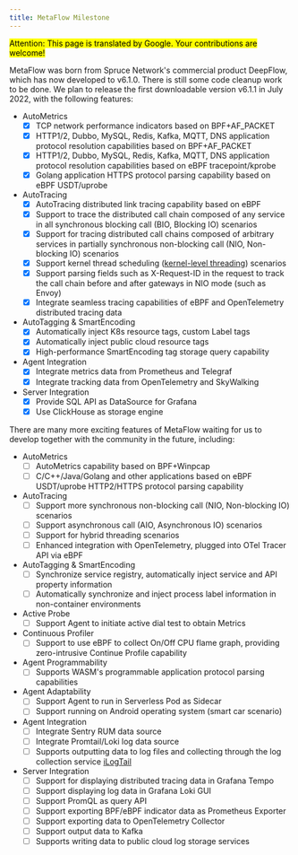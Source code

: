 ```yaml
---
title: MetaFlow Milestone
---
```


<mark>Attention: This page is translated by Google. Your contributions are welcome!</mark>

MetaFlow was born from Spruce Network's commercial product DeepFlow, which has now developed to v6.1.0. There is still some code cleanup work to be done. We plan to release the first downloadable version v6.1.1 in July 2022, with the following features:
- AutoMetrics
  - [x] TCP network performance indicators based on BPF+AF\_PACKET
  - [x] HTTP1/2, Dubbo, MySQL, Redis, Kafka, MQTT, DNS application protocol resolution capabilities based on BPF+AF\_PACKET
  - [x] HTTP1/2, Dubbo, MySQL, Redis, Kafka, MQTT, DNS application protocol resolution capabilities based on eBPF tracepoint/kprobe
  - [x] Golang application HTTPS protocol parsing capability based on eBPF USDT/uprobe
- AutoTracing
  - [x] AutoTracing distributed link tracing capability based on eBPF
  - [x] Support to trace the distributed call chain composed of any service in all synchronous blocking call (BIO, Blocking IO) scenarios
  - [x] Support for tracing distributed call chains composed of arbitrary services in partially synchronous non-blocking call (NIO, Non-blocking IO) scenarios
  - [x] Support kernel thread scheduling ([kernel-level threading](https://en.wikipedia.org/wiki/Thread_(computing))) scenarios
  - [x] Support parsing fields such as X-Request-ID in the request to track the call chain before and after gateways in NIO mode (such as Envoy)
  - [x] Integrate seamless tracing capabilities of eBPF and OpenTelemetry distributed tracing data
- AutoTagging & SmartEncoding
  - [x] Automatically inject K8s resource tags, custom Label tags
  - [x] Automatically inject public cloud resource tags
  - [x] High-performance SmartEncoding tag storage query capability
- Agent Integration
  - [x] Integrate metrics data from Prometheus and Telegraf
  - [x] Integrate tracking data from OpenTelemetry and SkyWalking
- Server Integration
  - [x] Provide SQL API as DataSource for Grafana
  - [x] Use ClickHouse as storage engine

There are many more exciting features of MetaFlow waiting for us to develop together with the community in the future, including:
- AutoMetrics
  - [ ] AutoMetrics capability based on BPF+Winpcap
  - [ ] C/C++/Java/Golang and other applications based on eBPF USDT/uprobe HTTP2/HTTPS protocol parsing capability
- AutoTracing
  - [ ] Support more synchronous non-blocking call (NIO, Non-blocking IO) scenarios
  - [ ] Support asynchronous call (AIO, Asynchronous IO) scenarios
  - [ ] Support for hybrid threading scenarios
  - [ ] Enhanced integration with OpenTelemetry, plugged into OTel Tracer API via eBPF
- AutoTagging & SmartEncoding
  - [ ] Synchronize service registry, automatically inject service and API property information
  - [ ] Automatically synchronize and inject process label information in non-container environments
- Active Probe
  - [ ] Support Agent to initiate active dial test to obtain Metrics
- Continuous Profiler
  - [ ] Support to use eBPF to collect On/Off CPU flame graph, providing zero-intrusive Continue Profile capability
- Agent Programmability
  - [ ] Supports WASM's programmable application protocol parsing capabilities
- Agent Adaptability
  - [ ] Support Agent to run in Serverless Pod as Sidecar
  - [ ] Support running on Android operating system (smart car scenario)
- Agent Integration
  - [ ] Integrate Sentry RUM data source
  - [ ] Integrate Promtail/Loki log data source
  - [ ] Supports outputting data to log files and collecting through the log collection service [iLogTail](https://github.com/alibaba/ilogtail)
- Server Integration
  - [ ] Support for displaying distributed tracing data in Grafana Tempo
  - [ ] Support displaying log data in Grafana Loki GUI
  - [ ] Support PromQL as query API
  - [ ] Support exporting BPF/eBPF indicator data as Prometheus Exporter
  - [ ] Support exporting data to OpenTelemetry Collector
  - [ ] Support output data to Kafka
  - [ ] Supports writing data to public cloud log storage services
